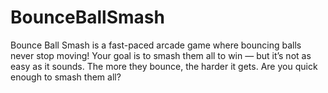 # BounceBallSmash
Bounce Ball Smash is a fast-paced arcade game where bouncing balls never stop moving! Your goal is to smash them all to win — but it’s not as easy as it sounds. The more they bounce, the harder it gets. Are you quick enough to smash them all?
